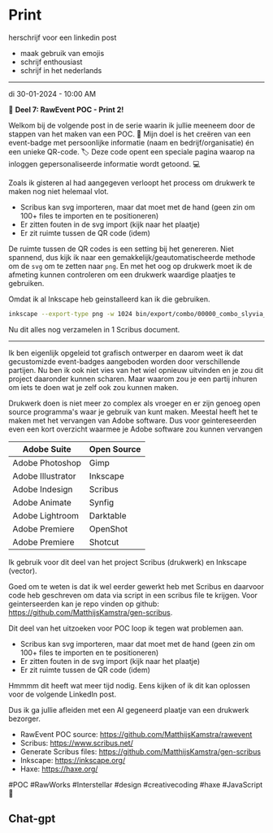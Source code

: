 # Print

herschrijf voor een linkedin post

- maak gebruik van emojis
- schrijf enthousiast
- schrijf in het nederlands

---

di 30-01-2024 - 10:00 AM

🚀 **Deel 7: RawEvent POC - Print 2!**

Welkom bij de volgende post in de serie waarin ik jullie meeneem door de stappen van het maken van een POC. 🎉 Mijn doel is het creëren van een event-badge met persoonlijke informatie (naam en bedrijf/organisatie) én een unieke QR-code. 🏷️ Deze code opent een speciale pagina waarop na inloggen gepersonaliseerde informatie wordt getoond. 💻

Zoals ik gisteren al had aangegeven verloopt het process om drukwerk te maken nog niet helemaal vlot.

- Scribus kan svg importeren, maar dat moet met de hand (geen zin om 100+ files te importen en te positioneren)
- Er zitten fouten in de svg import (kijk naar het plaatje)
- Er zit ruimte tussen de QR code (idem)

De ruimte tussen de QR codes is een setting bij het genereren. Niet spannend, dus kijk ik naar een gemakkelijk/geautomatischeerde methode om de `svg` om te zetten naar `png`. En met het oog op drukwerk moet ik de afmeting kunnen controleren om een drukwerk waardige plaatjes te gebruiken.

Omdat ik al Inkscape heb geinstalleerd kan ik die gebruiken.

```bash
inkscape --export-type png -w 1024 bin/export/combo/00000_combo_slyvia_de_vries.svg
```

Nu dit alles nog verzamelen in 1 Scribus document.

---

Ik ben eigenlijk opgeleid tot grafisch ontwerper en daarom weet ik dat gecustomizde event-badges aangeboden worden door verschillende partijen.
Nu ben ik ook niet vies van het wiel opnieuw uitvinden en je zou dit project daaronder kunnen scharen.
Maar waarom zou je een partij inhuren om iets te doen wat je zelf ook zou kunnen maken.

Drukwerk doen is niet meer zo complex als vroeger en er zijn genoeg open source programma's waar je gebruik van kunt maken.
Meestal heeft het te maken met het vervangen van Adobe software.
Dus voor geintereseerden even een kort overzicht waarmee je Adobe software zou kunnen vervangen

| Adobe Suite       | Open Source |
| ----------------- | ----------- |
| Adobe Photoshop   | Gimp        |
| Adobe Illustrator | Inkscape    |
| Adobe Indesign    | Scribus     |
| Adobe Animate     | Synfig      |
| Adobe Lightroom   | Darktable   |
| Adobe Premiere    | OpenShot    |
| Adobe Premiere    | Shotcut     |

Ik gebruik voor dit deel van het project Scribus (drukwerk) en Inkscape (vector).

Goed om te weten is dat ik wel eerder gewerkt heb met Scribus en daarvoor code heb geschreven om data via script in een scribus file te krijgen. Voor geinterseerden kan je repo vinden op github: https://github.com/MatthijsKamstra/gen-scribus.

Dit deel van het uitzoeken voor POC loop ik tegen wat problemen aan.

- Scribus kan svg importeren, maar dat moet met de hand (geen zin om 100+ files te importen en te positioneren)
- Er zitten fouten in de svg import (kijk naar het plaatje)
- Er zit ruimte tussen de QR code (idem)

Hmmmm dit heeft wat meer tijd nodig.
Eens kijken of ik dit kan oplossen voor de volgende LinkedIn post.

Dus ik ga jullie afleiden met een AI gegeneerd plaatje van een drukwerk bezorger.

- RawEvent POC source: https://github.com/MatthijsKamstra/rawevent
- Scribus: https://www.scribus.net/
- Generate Scribus files: https://github.com/MatthijsKamstra/gen-scribus
- Inkscape: https://inkscape.org/
- Haxe: https://haxe.org/

#POC #RawWorks #Interstellar #design #creativecoding #haxe #JavaScript 🚀

## Chat-gpt
